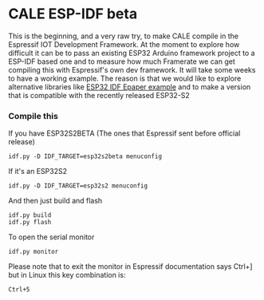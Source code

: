 # CALE ESP-IDF beta

This is the beginning, and a very raw try, to make CALE compile in the Espressif IOT Development Framework. At the moment to explore how difficult it can be to pass an existing ESP32 Arduino framework project to a ESP-IDF based one and to measure how much Framerate we can get compiling this with Espressif's own dev framework. 
It will take some weeks to have a working example. The reason is that we would like to explore alternative libraries like [ESP32 IDF Epaper example](https://github.com/loboris/ESP32_ePaper_example) and to make a version that is compatible with the recently released ESP32-S2

### Compile this 

If you have ESP32S2BETA (The ones that Espressif sent before official release)

    idf.py -D IDF_TARGET=esp32s2beta menuconfig

If it's an ESP32S2

    idf.py -D IDF_TARGET=esp32s2 menuconfig

And then just build and flash

    idf.py build
    idf.py flash

To open the serial monitor

    idf.py monitor

Please note that to exit the monitor in Espressif documentation says Ctrl+] but in Linux this key combination is:

    Ctrl+5
